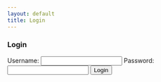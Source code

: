 ```yaml
---
layout: default
title: Login
---
```


<link rel="stylesheet" href="./assets/css/styles-blog.css">

<div id="login-section">
  <h3>Login</h3>
  <form id="login-form">
    <label for="username">Username:</label>
    <input type="text" id="username" name="username" required>
    <label for="password">Password:</label>
    <input type="password" id="password" name="password" required>
    <button type="submit">Login</button>
  </form>
</div>

<script src="https://cdn.jsdelivr.net/npm/@supabase/supabase-js"></script>
<script>
  const API_KEY = 'eyJhbGciOiJIUzI1NiIsInR5cCI6IkpXVCJ9.eyJpc3MiOiJzdXBhYmFzZSIsInJlZiI6ImZzZWp5Z3VqZm94YmlveXh3bmV4Iiwicm9sZSI6ImFub24iLCJpYXQiOjE3MzI2MzIwMjcsImV4cCI6MjA0ODIwODAyN30.l14Ik580RCfmeW37Q6RjrNsjp-mFC91xIE0yg2JC7HI';
  const BASE_URL = 'https://fsejygujfoxbioyxwnex.supabase.co';

  // Supabase Initialization
  const asupabase = supabase.createClient(BASE_URL, API_KEY);

  document.getElementById('login-form')?.addEventListener('submit', async (e) => {
    e.preventDefault();
    const username = document.getElementById('username').value.trim();
    const password = document.getElementById('password').value.trim();

    try {
      const { data: users, error } = await asupabase
        .from('tblusers')
        .select('*')
        .eq('name', username)
        .eq('pwd', password);

      if (error) throw error;

      if (users.length > 0) {
        localStorage.setItem('loggedIn', true); // Set logged-in state
        alert('Login successful!');
        window.location.href = './admin.html'; // Redirect to admin page
      } else {
        alert('Invalid username or password.');
      }
    } catch (err) {
      console.error('Login Error:', err.message, err.stack);
      alert('An error occurred during login. Please try again later.');
    }
  });
</script>